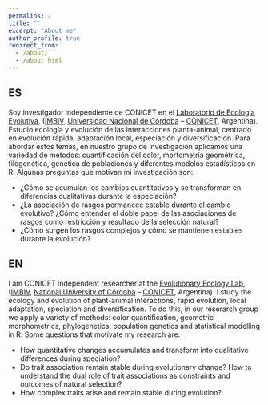 ```yaml
---
permalink: /
title: ""
excerpt: "About me"
author_profile: true
redirect_from: 
  - /about/
  - /about.html
---
```


## ES  

Soy investigador independiente de CONICET en el [Laboratorio de Ecología Evolutiva](https://eebfblog.wordpress.com/), ([IMBIV](http://imbiv.conicet.unc.edu.ar/), [Universidad Nacional de Córdoba](http://www.unc.edu.ar/) – [CONICET](http://www.conicet.gov.ar/), Argentina). Estudio ecología y evolución de las interacciones planta-animal, centrado en evolución rápida, adaptación local, especiación y diversificación. Para abordar estos temas, en nuestro grupo de investigación aplicamos una variedad de métodos: cuantificación del color, morfometría geométrica, filogenética, genética de poblaciones y diferentes modelos estadísticos en R. Algunas preguntas que motivan mi investigación son:   

+ ¿Cómo se acumulan los cambios cuantitativos y se transforman en diferencias cualitativas durante la especiación?   
+ ¿La asociación de rasgos permanece estable durante el cambio evolutivo? ¿Cómo entender el doble papel de las asociaciones de rasgos como restricción y resultado de la selección natural?   
+ ¿Cómo surgen los rasgos complejos y cómo se mantienen estables durante la evolución?   

## EN   

I am CONICET independent researcher at the [Evolutionary Ecology Lab](http://www.efn.uncor.edu/departamentos/divbioeco/otras/bioflor/), ([IMBIV](http://imbiv.conicet.unc.edu.ar/), [National University of Córdoba](http://www.unc.edu.ar/) – [CONICET](http://www.conicet.gov.ar/), Argentina). I study the ecology and evolution of plant-animal interactions, rapid evolution, local adaptation, speciation and diversification. To do this, in our reserarch group we apply a variety of methods: color quantification, geometric morphometrics, phylogenetics, population genetics and statistical modelling in R. Some questions that motivate my research are:   

+ How quantitative changes accumulates and transform into qualitative differences during speciation?   
+ Do trait association remain stable during evolutionary change? How to understand the dual role of trait associations as constraints and outcomes of natural selection?   
+ How complex traits arise and remain stable during evolution?


